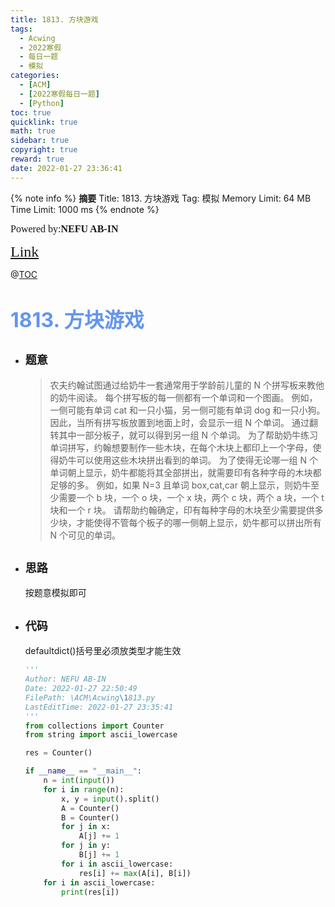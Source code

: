 ```yaml
---
title: 1813. 方块游戏
tags:
  - Acwing
  - 2022寒假
  - 每日一题
  - 模拟
categories:
  - [ACM]
  - [2022寒假每日一题]
  - [Python]
toc: true
quicklink: true
math: true
sidebar: true
copyright: true
reward: true
date: 2022-01-27 23:36:41
---
```


{% note info %}
**摘要**
Title: 1813. 方块游戏
Tag: 模拟
Memory Limit: 64 MB
Time Limit: 1000 ms
{% endnote %}
<!-- more -->

<font size=3 face=楷体>Powered by:**NEFU AB-IN**</font>

<font color=#FFA500 size=5 face=楷体>[Link](https://www.acwing.com/problem/content/description/1815/)</font>

@[TOC](文章目录)

# <font color=#6495ED size=6>1813. 方块游戏</font>

* ## <font size=4 face=粗体>题意</font>

  >农夫约翰试图通过给奶牛一套通常用于学龄前儿童的 N 个拼写板来教他的奶牛阅读。
  >每个拼写板的每一侧都有一个单词和一个图画。
  >例如，一侧可能有单词 cat 和一只小猫，另一侧可能有单词 dog 和一只小狗。
  >因此，当所有拼写板放置到地面上时，会显示一组 N 个单词。
  >通过翻转其中一部分板子，就可以得到另一组 N 个单词。
  >为了帮助奶牛练习单词拼写，约翰想要制作一些木块，在每个木块上都印上一个字母，使得奶牛可以使用这些木块拼出看到的单词。
  >为了使得无论哪一组 N 个单词朝上显示，奶牛都能将其全部拼出，就需要印有各种字母的木块都足够的多。
  >例如，如果 N=3 且单词 box,cat,car 朝上显示，则奶牛至少需要一个 b 块，一个 o 块，一个 x 块，两个 c 块，两个 a 块，一个 t 块和一个 r 块。
  >请帮助约翰确定，印有每种字母的木块至少需要提供多少块，才能使得不管每个板子的哪一侧朝上显示，奶牛都可以拼出所有 N 个可见的单词。

* ## <font size=4 face=粗体>思路</font>

  按题意模拟即可

* ## <font size=4 face=粗体>代码</font>

  defaultdict()括号里必须放类型才能生效
  ```python
  '''
  Author: NEFU AB-IN
  Date: 2022-01-27 22:50:49
  FilePath: \ACM\Acwing\1813.py
  LastEditTime: 2022-01-27 23:35:41
  '''
  from collections import Counter
  from string import ascii_lowercase

  res = Counter()

  if __name__ == "__main__":
      n = int(input())
      for i in range(n):
          x, y = input().split()
          A = Counter()
          B = Counter()
          for j in x:
              A[j] += 1
          for j in y:
              B[j] += 1
          for i in ascii_lowercase:
              res[i] += max(A[i], B[i])
      for i in ascii_lowercase:
          print(res[i])
  ```